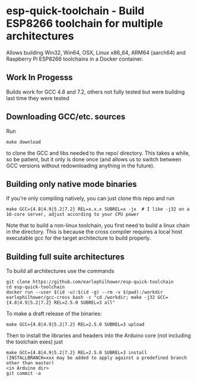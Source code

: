 # esp-quick-toolchain - Build ESP8266 toolchain for multiple architectures

Allows building Win32, Win64, OSX, Linux x86_64, ARM64 (aarch64) and Raspberry
Pi ESP8266 toolchains in a Docker container.

## Work In Progesss

Builds work for GCC 4.8 and 7.2, others not fully tested but were building last time they were tested

## Downloading GCC/etc. sources

Run
````
make download
````
to clone the GCC and libs needed to the repo/ directory.  This takes a while, so be patient, but it only is done once (and allows us to switch between GCC versions without redownloading anything in the future).

## Building only native mode binaries

If you're only compiling natively, you can just clone this repo and run
````
make GCC={4.8|4.9|5.2|7.2} REL=x.x.x SUBREL=x -jx  # I like -j32 on a 16-core server, adjust according to your CPU power
````

Note that to build a non-linux toolchain, you first need to build a linux chain in the directory.  This is because the cross compiler requires a local host executable gcc for the target architecture to build properly.

## Building full suite architectures

To build all architectures use the commands
````
git clone https://github.com/earlephilhower/esp-quick-toolchain
cd esp-quick-toolchain
docker run --user $(id -u):$(id -g) --rm -v $(pwd):/workdir earlephilhower/gcc-cross bash -c "cd /workdir; make -j32 GCC={4.8|4.9|5.2|7.2} REL=2.5.0 SUBREL=3 all"
````

To make a draft release of the binaries:
````
make GCC={4.8|4.9|5.2|7.2} REL=2.5.0 SUBREL=3 upload
````

Then to install the libraries and headers into the Arduino core (not including the toolchain exes) just
````
make GCC={4.8|4.9|5.2|7.2} REL=2.5.0 SUBREL=3 install  (INSTALLBRANCH=xxx may be added to apply against a predefined branch other than master)
<in Arduino dir>
git commit -a
````
